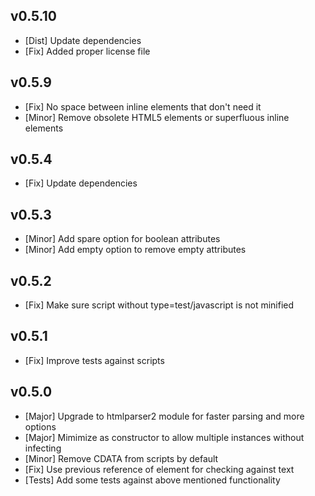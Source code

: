 ## v0.5.10
- [Dist] Update dependencies
- [Fix] Added proper license file

## v0.5.9
- [Fix] No space between inline elements that don't need it
- [Minor] Remove obsolete HTML5 elements or superfluous inline elements

## v0.5.4
- [Fix] Update dependencies

## v0.5.3
- [Minor] Add spare option for boolean attributes
- [Minor] Add empty option to remove empty attributes

## v0.5.2
- [Fix] Make sure script without type=test/javascript is not minified

## v0.5.1
- [Fix] Improve tests against scripts

## v0.5.0
- [Major] Upgrade to htmlparser2 module for faster parsing and more options
- [Major] Mimimize as constructor to allow multiple instances without infecting
- [Minor] Remove CDATA from scripts by default
- [Fix] Use previous reference of element for checking against text
- [Tests] Add some tests against above mentioned functionality
